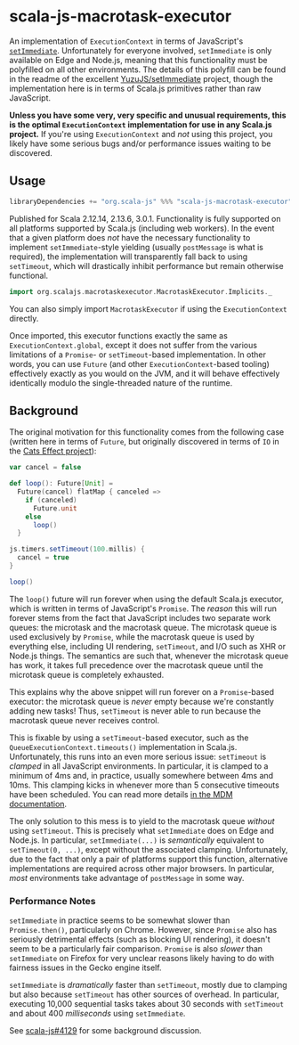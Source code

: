 # scala-js-macrotask-executor

An implementation of `ExecutionContext` in terms of JavaScript's [`setImmediate`](https://developer.mozilla.org/en-US/docs/Web/API/Window/setImmediate). Unfortunately for everyone involved, `setImmediate` is only available on Edge and Node.js, meaning that this functionality must be polyfilled on all other environments. The details of this polyfill can be found in the readme of the excellent [YuzuJS/setImmediate](https://github.com/YuzuJS/setImmediate) project, though the implementation here is in terms of Scala.js primitives rather than raw JavaScript.

**Unless you have some very, very specific and unusual requirements, this is the optimal `ExecutionContext` implementation for use in any Scala.js project.** If you're using `ExecutionContext` and *not* using this project, you likely have some serious bugs and/or performance issues waiting to be discovered.

## Usage

```sbt
libraryDependencies += "org.scala-js" %%% "scala-js-macrotask-executor" % "0.1.0"
```

Published for Scala 2.12.14, 2.13.6, 3.0.1. Functionality is fully supported on all platforms supported by Scala.js (including web workers). In the event that a given platform does *not* have the necessary functionality to implement `setImmediate`-style yielding (usually `postMessage` is what is required), the implementation will transparently fall back to using `setTimeout`, which will drastically inhibit performance but remain otherwise functional.

```scala
import org.scalajs.macrotaskexecutor.MacrotaskExecutor.Implicits._
```

You can also simply import `MacrotaskExecutor` if using the `ExecutionContext` directly.

Once imported, this executor functions exactly the same as `ExecutionContext.global`, except it does not suffer from the various limitations of a `Promise`- or `setTimeout`-based implementation. In other words, you can use `Future` (and other `ExecutionContext`-based tooling) effectively exactly as you would on the JVM, and it will behave effectively identically modulo the single-threaded nature of the runtime.

## Background

The original motivation for this functionality comes from the following case (written here in terms of `Future`, but originally discovered in terms of `IO` in the [Cats Effect project](https://github.com/typelevel/cats-effect)):

```scala
var cancel = false

def loop(): Future[Unit] =
  Future(cancel) flatMap { canceled =>
    if (canceled)
      Future.unit
    else
      loop()
  }

js.timers.setTimeout(100.millis) {
  cancel = true
}

loop()
```

The `loop()` future will run forever when using the default Scala.js executor, which is written in terms of JavaScript's `Promise`. The *reason* this will run forever stems from the fact that JavaScript includes two separate work queues: the microtask and the macrotask queue. The microtask queue is used exclusively by `Promise`, while the macrotask queue is used by everything else, including UI rendering, `setTimeout`, and I/O such as XHR or Node.js things. The semantics are such that, whenever the microtask queue has work, it takes full precedence over the macrotask queue until the microtask queue is completely exhausted.

This explains why the above snippet will run forever on a `Promise`-based executor: the microtask queue is *never* empty because we're constantly adding new tasks! Thus, `setTimeout` is never able to run because the macrotask queue never receives control.

This is fixable by using a `setTimeout`-based executor, such as the `QueueExecutionContext.timeouts()` implementation in Scala.js. Unfortunately, this runs into an even more serious issue: `setTimeout` is *clamped* in all JavaScript environments. In particular, it is clamped to a minimum of 4ms and, in practice, usually somewhere between 4ms and 10ms. This clamping kicks in whenever more than 5 consecutive timeouts have been scheduled. You can read more details [in the MDM documentation](https://developer.mozilla.org/en-US/docs/Web/API/WindowTimers.setTimeout#Minimum.2F_maximum_delay_and_timeout_nesting).

The only solution to this mess is to yield to the macrotask queue *without* using `setTimeout`. This is precisely what `setImmediate` does on Edge and Node.js. In particular, `setImmediate(...)` is *semantically* equivalent to `setTimeout(0, ...)`, except without the associated clamping. Unfortunately, due to the fact that only a pair of platforms support this function, alternative implementations are required across other major browsers. In particular, *most* environments take advantage of `postMessage` in some way.

### Performance Notes

`setImmediate` in practice seems to be somewhat slower than `Promise.then()`, particularly on Chrome. However, since `Promise` also has seriously detrimental effects (such as blocking UI rendering), it doesn't seem to be a particularly fair comparison. `Promise` is also *slower* than `setImmediate` on Firefox for very unclear reasons likely having to do with fairness issues in the Gecko engine itself.

`setImmediate` is *dramatically* faster than `setTimeout`, mostly due to clamping but also because `setTimeout` has other sources of overhead. In particular, executing 10,000 sequential tasks takes about 30 seconds with `setTimeout` and about 400 *milliseconds* using `setImmediate`.

See [scala-js#4129](https://github.com/scala-js/scala-js/issues/4129) for some background discussion.
